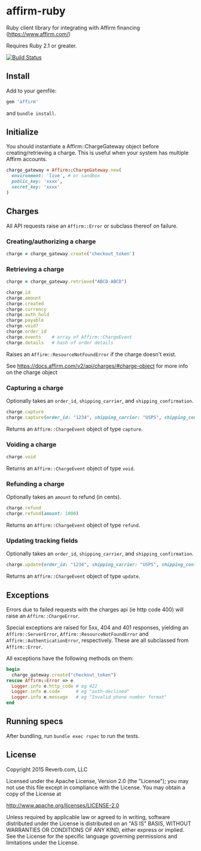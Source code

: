 # affirm-ruby

Ruby client library for integrating with Affirm financing (https://www.affirm.com/)

Requires Ruby 2.1 or greater.

[![Build Status](https://travis-ci.org/reverbdotcom/affirm-ruby.png?branch=master)](https://travis-ci.org/reverbdotcom/affirm-ruby)

## Install

Add to your gemfile:

```ruby
gem 'affirm'
```

and `bundle install`.

## Initialize

You should instantiate a Affirm::ChargeGateway object before creating/retrieving a charge. This is useful when your system has multiple Affirm accounts.

```ruby
charge_gateway = Affirm::ChargeGateway.new(
  environment: 'live', # or sandbox
  public_key: 'xxxx',
  secret_key: 'xxxx'
)
```

## Charges

All API requests raise an `Affirm::Error` or subclass thereof on failure.

### Creating/authorizing a charge

```ruby
charge = charge_gateway.create('checkout_token')
```

### Retrieving a charge

```ruby
charge = charge_gateway.retrieve("ABCD-ABCD")

charge.id
charge.amount
charge.created
charge.currency
charge.auth_hold
charge.payable
charge.void?
charge.order_id
charge.events    # array of Affirm::ChargeEvent
charge.details   # hash of order details
```

Raises an `Affirm::ResourceNotFoundError` if the charge doesn't exist.

See https://docs.affirm.com/v2/api/charges/#charge-object for more info on the charge object

### Capturing a charge
Optionally takes an `order_id`, `shipping_carrier`, and `shipping_confirmation`.

```ruby
charge.capture
charge.capture(order_id: "1234", shipping_carrier: "USPS", shipping_confirmation: "ABCD1234")
```

Returns an `Affirm::ChargeEvent` object of type `capture`.

### Voiding a charge

```ruby
charge.void
```

Returns an `Affirm::ChargeEvent` object of type `void`.

### Refunding a charge
Optionally takes an `amount` to refund (in cents).

```ruby
charge.refund
charge.refund(amount: 1000)
```

Returns an `Affirm::ChargeEvent` object of type `refund`.

### Updating tracking fields
Optionally takes an `order_id`, `shipping_carrier`, and `shipping_confirmation`.

```ruby
charge.update(order_id: "1234", shipping_carrier: "USPS", shipping_confirmation: "ABCD1234")
```

Returns an `Affirm::ChargeEvent` object of type `update`.

## Exceptions
Errors due to failed requests with the charges api (ie http code 400) will raise an `Affirm::ChargeError`.

Special exceptions are raised for 5xx, 404 and 401 responses, yielding an `Affirm::ServerError`,
`Affirm::ResourceNotFoundError` and `Affirm::AuthenticationError`, respectively. These are all subclassed from
`Affirm::Error`.

All exceptions have the following methods on them:

```ruby
begin
  charge_gateway.create("checkout_token")
rescue Affirm::Error => e
  Logger.info e.http_code # eg 422
  Logger.info e.code      # eg "auth-declined"
  Logger.info e.message   # eg "Invalid phone number format"
end
```

## Running specs
After bundling, run `bundle exec rspec` to run the tests.

## License
Copyright 2015 Reverb.com, LLC

Licensed under the Apache License, Version 2.0 (the "License");
you may not use this file except in compliance with the License.
You may obtain a copy of the License at

   http://www.apache.org/licenses/LICENSE-2.0

Unless required by applicable law or agreed to in writing, software
distributed under the License is distributed on an "AS IS" BASIS,
WITHOUT WARRANTIES OR CONDITIONS OF ANY KIND, either express or implied.
See the License for the specific language governing permissions and
limitations under the License.
